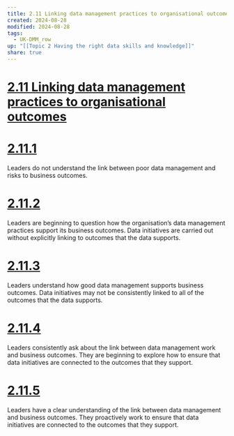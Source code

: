 ```yaml
---
title: 2.11 Linking data management practices to organisational outcomes
created: 2024-08-28
modified: 2024-08-28
tags:
  - UK-DMM_row
up: "[[Topic 2 Having the right data skills and knowledge]]"
share: true
---
```

# [2.11 Linking data management practices to organisational outcomes](2.11%20Linking%20data%20management%20practices%20to%20organisational%20outcomes.md)
# [2.11.1](2.11.1.md)

Leaders do not understand the link between poor data management and risks to business outcomes.

# [2.11.2](2.11.2.md)

Leaders are beginning to question how the organisation’s data management practices support its business outcomes. Data initiatives are carried out without explicitly linking to outcomes that the data supports.

# [2.11.3](2.11.3.md)

Leaders understand how good data management supports business outcomes. Data initiatives may not be consistently linked to all of the outcomes that the data supports.

# [2.11.4](2.11.4.md)

Leaders consistently ask about the link between data management work and business outcomes. They are beginning to explore how to ensure that data initiatives are connected to the outcomes that they support.

# [2.11.5](2.11.5.md)

Leaders have a clear understanding of the link between data management and business outcomes. They proactively work to ensure that data initiatives are connected to the outcomes that they support.
